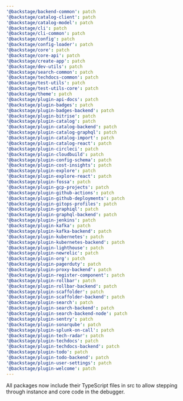 ```yaml
---
'@backstage/backend-common': patch
'@backstage/catalog-client': patch
'@backstage/catalog-model': patch
'@backstage/cli': patch
'@backstage/cli-common': patch
'@backstage/config': patch
'@backstage/config-loader': patch
'@backstage/core': patch
'@backstage/core-api': patch
'@backstage/create-app': patch
'@backstage/dev-utils': patch
'@backstage/search-common': patch
'@backstage/techdocs-common': patch
'@backstage/test-utils': patch
'@backstage/test-utils-core': patch
'@backstage/theme': patch
'@backstage/plugin-api-docs': patch
'@backstage/plugin-badges': patch
'@backstage/plugin-badges-backend': patch
'@backstage/plugin-bitrise': patch
'@backstage/plugin-catalog': patch
'@backstage/plugin-catalog-backend': patch
'@backstage/plugin-catalog-graphql': patch
'@backstage/plugin-catalog-import': patch
'@backstage/plugin-catalog-react': patch
'@backstage/plugin-circleci': patch
'@backstage/plugin-cloudbuild': patch
'@backstage/plugin-config-schema': patch
'@backstage/plugin-cost-insights': patch
'@backstage/plugin-explore': patch
'@backstage/plugin-explore-react': patch
'@backstage/plugin-fossa': patch
'@backstage/plugin-gcp-projects': patch
'@backstage/plugin-github-actions': patch
'@backstage/plugin-github-deployments': patch
'@backstage/plugin-gitops-profiles': patch
'@backstage/plugin-graphiql': patch
'@backstage/plugin-graphql-backend': patch
'@backstage/plugin-jenkins': patch
'@backstage/plugin-kafka': patch
'@backstage/plugin-kafka-backend': patch
'@backstage/plugin-kubernetes': patch
'@backstage/plugin-kubernetes-backend': patch
'@backstage/plugin-lighthouse': patch
'@backstage/plugin-newrelic': patch
'@backstage/plugin-org': patch
'@backstage/plugin-pagerduty': patch
'@backstage/plugin-proxy-backend': patch
'@backstage/plugin-register-component': patch
'@backstage/plugin-rollbar': patch
'@backstage/plugin-rollbar-backend': patch
'@backstage/plugin-scaffolder': patch
'@backstage/plugin-scaffolder-backend': patch
'@backstage/plugin-search': patch
'@backstage/plugin-search-backend': patch
'@backstage/plugin-search-backend-node': patch
'@backstage/plugin-sentry': patch
'@backstage/plugin-sonarqube': patch
'@backstage/plugin-splunk-on-call': patch
'@backstage/plugin-tech-radar': patch
'@backstage/plugin-techdocs': patch
'@backstage/plugin-techdocs-backend': patch
'@backstage/plugin-todo': patch
'@backstage/plugin-todo-backend': patch
'@backstage/plugin-user-settings': patch
'@backstage/plugin-welcome': patch
---
```


All packages now include their TypeScript files in src to allow stepping through instance and core code in the debugger.
